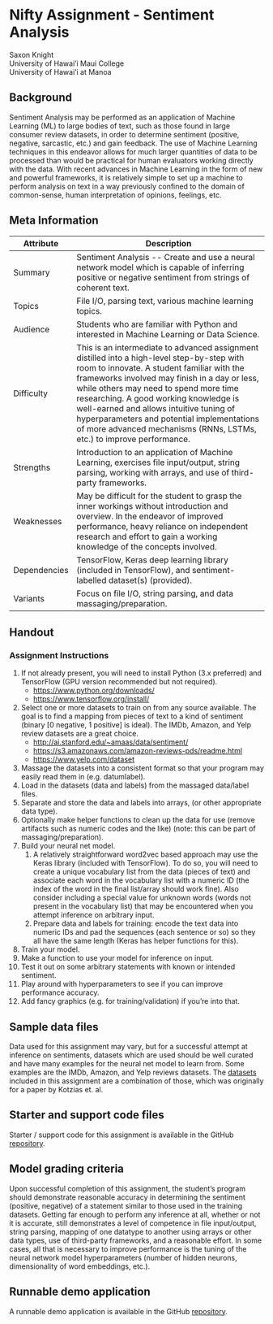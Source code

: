 # Nifty Assignment - Sentiment Analysis
Saxon Knight  
University of Hawai’i Maui College  
University of Hawai’i at Manoa

## Background
Sentiment Analysis may be performed as an application of Machine Learning (ML) to large bodies of text, such as those found in large consumer review datasets, in order to determine sentiment (positive, negative, sarcastic, etc.) and gain feedback. The use of Machine Learning techniques in this endeavor allows for much larger quantities of data to be processed than would be practical for human evaluators working directly with the data. With recent advances in Machine Learning in the form of new and powerful frameworks, it is relatively simple to set up a machine to perform analysis on text in a way previously confined to the domain of common-sense, human interpretation of opinions, feelings, etc.

## Meta Information
| Attribute | Description |
| - | - |
| Summary | Sentiment Analysis -- Create and use a neural network model which is capable of inferring positive or negative sentiment from strings of coherent text. |
| Topics | File I/O, parsing text, various machine learning topics. |
| Audience | Students who are familiar with Python and interested in Machine Learning or Data Science. |
| Difficulty | This is an intermediate to advanced assignment distilled into a high-level step-by-step with room to innovate. A student familiar with the frameworks involved may finish in a day or less, while others may need to spend more time researching. A good working knowledge is well-earned and allows intuitive tuning of hyperparameters and potential implementations of more advanced mechanisms (RNNs, LSTMs, etc.) to improve performance. |
| Strengths | Introduction to an application of Machine Learning, exercises file input/output, string parsing, working with arrays, and use of third-party frameworks. |
| Weaknesses | May be difficult for the student to grasp the inner workings without introduction and overview. In the endeavor of improved performance, heavy reliance on independent research and effort to gain a working knowledge of the concepts involved. |
| Dependencies | TensorFlow, Keras deep learning library (included in TensorFlow), and sentiment-labelled dataset(s) (provided). |
| Variants | Focus on file I/O, string parsing, and data massaging/preparation. |

## Handout
### Assignment Instructions
1. If not already present, you will need to install Python (3.x preferred) and TensorFlow (GPU version recommended but not required).
    * https://www.python.org/downloads/
    * https://www.tensorflow.org/install/
2. Select one or more datasets to train on from any source available. The goal is to find a mapping from pieces of text to a kind of sentiment (binary [0 negative, 1 positive] is ideal). The IMDb, Amazon, and Yelp review datasets are a great choice.
    * http://ai.stanford.edu/~amaas/data/sentiment/
    * https://s3.amazonaws.com/amazon-reviews-pds/readme.html
    * https://www.yelp.com/dataset
3. Massage the datasets into a consistent format so that your program may easily read them in (e.g. datum<tab>label<newline>).
4. Load in the datasets (data and labels) from the massaged data/label files.
5. Separate and store the data and labels into arrays, (or other appropriate data type).
6. Optionally make helper functions to clean up the data for use (remove artifacts such as numeric codes and the like) (note: this can be part of massaging/preparation).
7. Build your neural net model.
    1. A relatively straightforward word2vec based approach may use the Keras library (included with TensorFlow). To do so, you will need to create a unique vocabulary list from the data (pieces of text) and associate each word in the vocabulary list with a numeric ID (the index of the word in the final list/array should work fine). Also consider including a special value for unknown words (words not present in the vocabulary list) that may be encountered when you attempt inference on arbitrary input.
    2. Prepare data and labels for training: encode the text data into numeric IDs and pad the sequences (each sentence or so) so they all have the same length (Keras has helper functions for this).
8. Train your model.
9. Make a function to use your model for inference on input.
10. Test it out on some arbitrary statements with known or intended sentiment.
11. Play around with hyperparameters to see if you can improve performance accuracy.
12. Add fancy graphics (e.g. for training/validation) if you’re into that.

## Sample data files
Data used for this assignment may vary, but for a successful attempt at inference on sentiments, datasets which are used should be well curated and have many examples for the neural net model to learn from. Some examples are the IMDb, Amazon, and Yelp reviews datasets. The [datasets](https://www.kaggle.com/marklvl/sentiment-labelled-sentences-data-set/version/2#) included in this assignment are a combination of those, which was originally for a paper by Kotzias et. al.

## Starter and support code files
Starter / support code for this assignment is available in the GitHub [repository](https://github.com/UHMC/nifty-sentiment-analysis).

## Model grading criteria
Upon successful completion of this assignment, the student’s program should demonstrate reasonable accuracy in determining the sentiment (positive, negative) of a statement similar to those used in the training datasets. Getting far enough to perform any inference at all, whether or not it is accurate, still demonstrates a level of competence in file input/output, string parsing, mapping of one datatype to another using arrays or other data types, use of third-party frameworks, and a reasonable effort. In some cases, all that is necessary to improve performance is the tuning of the neural network model hyperparameters (number of hidden neurons, dimensionality of word embeddings, etc.).

## Runnable demo application
A runnable demo application is available in the GitHub [repository](https://github.com/UHMC/nifty-sentiment-analysis).
